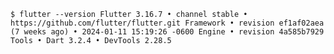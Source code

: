 ``$ flutter --version
Flutter 3.16.7 • channel stable • https://github.com/flutter/flutter.git
Framework • revision ef1af02aea (7 weeks ago) • 2024-01-11 15:19:26 -0600
Engine • revision 4a585b7929
Tools • Dart 3.2.4 • DevTools 2.28.5``